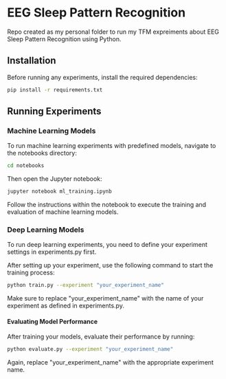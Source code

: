# EEG Sleep Pattern Recognition

Repo created as my personal folder to run my TFM expreiments about EEG Sleep Pattern Recognition using Python.

## Installation

Before running any experiments, install the required dependencies:

```bash
pip install -r requirements.txt
```

## Running Experiments

### Machine Learning Models
To run machine learning experiments with predefined models, navigate to the notebooks directory:

```bash
cd notebooks
```

Then open the Jupyter notebook:

```bash
jupyter notebook ml_training.ipynb
```

Follow the instructions within the notebook to execute the training and evaluation of machine learning models.


### Deep Learning Models
To run deep learning experiments, you need to define your experiment settings in experiments.py first.

After setting up your experiment, use the following command to start the training process:

```bash
python train.py --experiment "your_experiment_name"
```

Make sure to replace "your_experiment_name" with the name of your experiment as defined in experiments.py.

#### Evaluating Model Performance
After training your models, evaluate their performance by running:

```bash
python evaluate.py --experiment "your_experiment_name"
```

Again, replace "your_experiment_name" with the appropriate experiment name.
